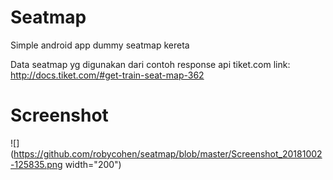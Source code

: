 # Seatmap
Simple android app dummy seatmap kereta

Data seatmap yg digunakan dari contoh response api tiket.com 
link: http://docs.tiket.com/#get-train-seat-map-362

# Screenshot
![](https://github.com/robycohen/seatmap/blob/master/Screenshot_20181002-125835.png width="200")
